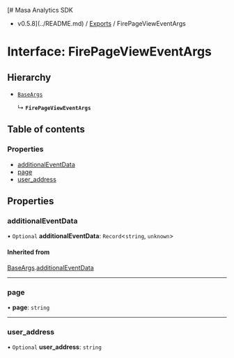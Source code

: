 [# Masa Analytics SDK
 - v0.5.8](../README.md) / [Exports](../modules.md) / FirePageViewEventArgs

# Interface: FirePageViewEventArgs

## Hierarchy

- [`BaseArgs`](BaseArgs.md)

  ↳ **`FirePageViewEventArgs`**

## Table of contents

### Properties

- [additionalEventData](FirePageViewEventArgs.md#additionaleventdata)
- [page](FirePageViewEventArgs.md#page)
- [user\_address](FirePageViewEventArgs.md#user_address)

## Properties

### additionalEventData

• `Optional` **additionalEventData**: `Record`\<`string`, `unknown`\>

#### Inherited from

[BaseArgs](BaseArgs.md).[additionalEventData](BaseArgs.md#additionaleventdata)

___

### page

• **page**: `string`

___

### user\_address

• `Optional` **user\_address**: `string`
